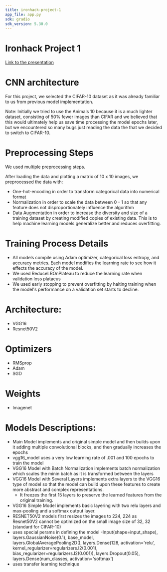 ```yaml
---
title: ironhack-project-1
app_file: app.py
sdk: gradio
sdk_version: 5.30.0
---
```

# Ironhack Project 1

[Link to the presentation](https://docs.google.com/presentation/d/1BWfcWtbhk4YGGc4-XMDoaImIV5pgXODwRbMHhGwcJ40/edit?usp=sharing)

# CNN architecture
For this project, we selected the CIFAR-10 dataset as it was already familiar to us from previous model implementation.

Note: Initially we tried to use the Animals 10 because it is a much lighter dataset, consisting of 50% fewer images than CIFAR and we believed that this would ultimately help us save time processing the model epochs later, but we encountered so many bugs just reading the data the that we decided to switch to CIFAR-10.

# Preprocessing Steps
We used multiple preprocessing steps.

After loading the data and plotting a matrix of 10 x 10 images, we preprocessed the data with:
- One-hot-encoding in order to transform categorical data into numerical format
- Normalization in order to scale the data between 0 - 1 so that any feature does not disproportionately influence the algorithm
- Data Augmentation in order to increase the diversity and size of a training dataset by creating modified copies of existing data. This is to help machine learning models generalize better and reduces overfitting.

# Training Process Details
- All models compile using Adam optimizer, categorical loss entropy, and accuracy metrics. Each model modifies the learning rate to see how it effects the accuracy of the model.
- We used ReduceLROnPlateau to reduce the learning rate when validation loss plataeus
- We used early stopping to prevent overfitting by halting training when the model's performance on a validation set starts to decline.


# Architecture:
- VGG16 
- Resnet50V2

# Optimizers
 - RMSprop
 - Adam
 - SGD

 # Weights
 - Imagenet

# Models Descriptions: 
- Main Model implements and original simple model and then builds upon it adding multiple convolutional blocks, and then gradually increases the epochs
- vgg16_model uses a very low learning rate of .001 and 100 epochs to train the model
- VGG16 Model with Batch Normalization implements batch normalization which scales the minin batch as it is transformed between the layers
- VGG16 Model with Several Layers implements extra layers to the VGG16 type of model so that the model can build upon these features to create more abstract and complex representations.
    - It freezes the first 15 layers to preserve the learned features from the original training.
- VGG16 Simple Model implements basic layering with two relu layers and max-pooling and a softmax output layer.
- RESNET50V2 models first resizes the images to 224, 224 as Resnet50V2 cannot be optimized on the small image size of 32, 32 (standard for CIFAR-10)
 - uses special perams in defining the model
 -Input(shape=input_shape),
    layers.GaussianNoise(0.1),
    base_model,
    layers.GlobalAveragePooling2D(),
    layers.Dense(128, activation='relu', kernel_regularizer=regularizers.l2(0.001), bias_regularizer=regularizers.l2(0.001)),
    layers.Dropout(0.05),
    layers.Dense(num_classes, activation='softmax')
- uses transfer learning technique
